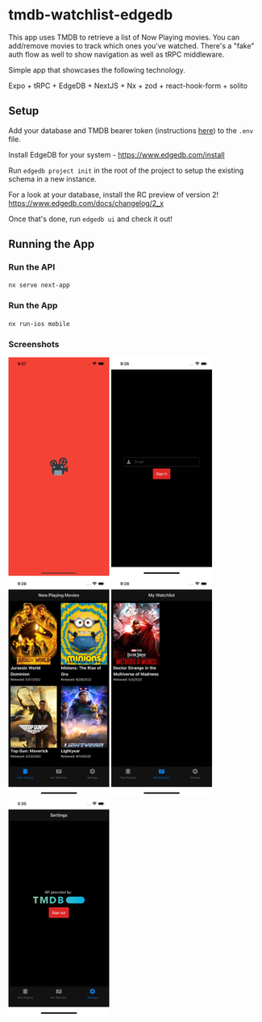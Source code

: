 # tmdb-watchlist-edgedb

This app uses TMDB to retrieve a list of Now Playing movies.  You can add/remove movies to track which ones you've watched.  There's a "fake" auth flow as well to show navigation as well as tRPC middleware.

Simple app that showcases the following technology.

Expo + tRPC + EdgeDB + NextJS + Nx + zod + react-hook-form + solito

## Setup

Add your database and TMDB bearer token (instructions [here](https://www.themoviedb.org/documentation/api?language=en-US)) to the `.env` file.

Install EdgeDB for your system - https://www.edgedb.com/install

Run `edgedb project init` in the root of the project to setup the existing schema in a new instance.

For a look at your database, install the RC preview of version 2!  https://www.edgedb.com/docs/changelog/2_x

Once that's done, run `edgedb ui` and check it out!


## Running the App

### Run the API

`nx serve next-app`

### Run the App

`nx run-ios mobile`

### Screenshots

<img src="./ss-splash.png" width="200" />
<img src="./ss-signin.png" width="200"/>
<img src="./ss-nowplaying.png" width="200"/>
<img src="./ss-mywatchlist.png" width="200"/>
<img src="./ss-signout.png" width="200"/>
